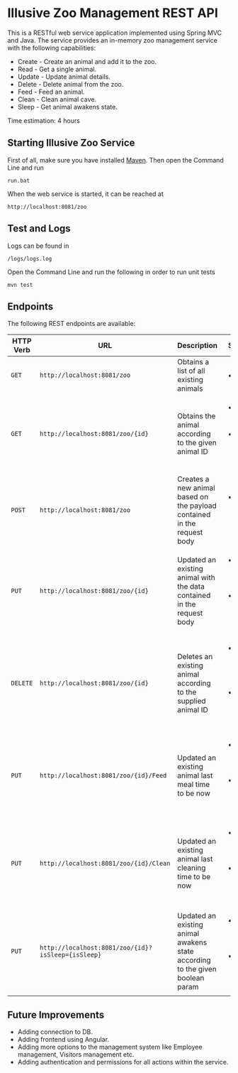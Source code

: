 # Illusive Zoo Management REST API

This is a RESTful web service application implemented using Spring MVC and Java. The service provides an in-memory zoo management service with the following capabilities:

 - Create - Create an animal and add it to the zoo.
 - Read - Get a single animal.
 - Update - Update animal details.
 - Delete - Delete animal from the zoo.
 - Feed - Feed an animal.
 - Clean - Clean animal cave.
 - Sleep - Get animal awakens state.

Time estimation: 4 hours
## Starting Illusive Zoo Service
First of all, make sure you have installed [Maven](https://maven.apache.org/install.html).
Then open the Command Line and run

    run.bat
    
When the web service is started, it can be reached at

    http://localhost:8081/zoo

## Test and Logs
Logs can be found in

    /logs/logs.log

Open the Command Line and run the following in order to run unit tests

    mvn test


## Endpoints
The following REST endpoints are available:

| HTTP Verb        | URL           | Description  | Status Codes |
| ------------- |-------------|:-----| ----|
| `GET` | `http://localhost:8081/zoo` | Obtains a list of all existing animals | <ul><li>`200 OK`</li></ul> |
| `GET` | `http://localhost:8081/zoo/{id}` | Obtains the animal according to the given animal ID | <ul><li>`200 OK` if animal exists</li><li>`404 Not Found` if animal does not exist</li></ul> |
| `POST` | `http://localhost:8081/zoo` | Creates a new animal based on the payload contained in the request body | <ul><li>`201 Created` if animal successfully created</li></ul> |
| `PUT` | `http://localhost:8081/zoo/{id}` | Updated an existing animal with the data contained in the request body | <ul><li>`200 OK` if animal successfully updated</li><li>`404 Not Found` if animal does not exist</li></ul> |
| `DELETE` | `http://localhost:8081/zoo/{id}` | Deletes an existing animal according to the supplied animal ID | <ul><li>`204 No Content` if animal successfully deleted</li><li>`404 Not Found` if animal does not exist</li></ul> |
| `PUT` | `http://localhost:8081/zoo/{id}/Feed` | Updated an existing animal last meal time to be now | <ul><li>`200 OK` if animal successfully updated</li><li>`404 Not Found` if animal does not exist</li></ul> |
| `PUT` | `http://localhost:8081/zoo/{id}/Clean` | Updated an existing animal last cleaning time to be now | <ul><li>`200 OK` if animal successfully updated</li><li>`404 Not Found` if animal does not exist</li></ul> |
| `PUT` | `http://localhost:8081/zoo/{id}?isSleep={isSleep}` | Updated an existing animal awakens state according to the given boolean param | <ul><li>`200 OK` if animal successfully updated</li><li>`404 Not Found` if animal does not exist</li></ul> |

## Future Improvements

- Adding connection to DB.
- Adding frontend using Angular.
- Adding more options to the management system like Employee management, Visitors management etc.
- Adding authentication and permissions for all actions within the service.